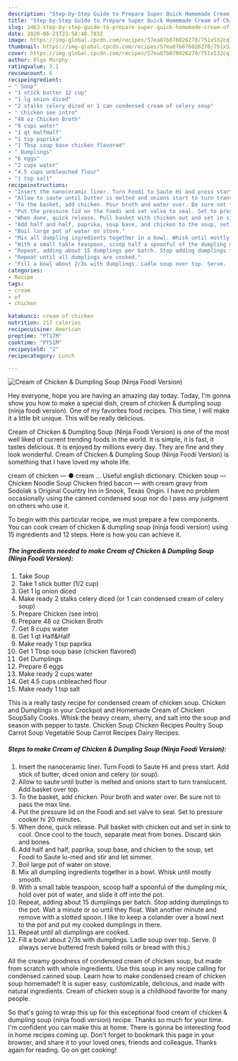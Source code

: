 ```yaml
---
description: "Step-by-Step Guide to Prepare Super Quick Homemade Cream of Chicken &amp;amp; Dumpling Soup (Ninja Foodi Version)"
title: "Step-by-Step Guide to Prepare Super Quick Homemade Cream of Chicken &amp;amp; Dumpling Soup (Ninja Foodi Version)"
slug: 1463-step-by-step-guide-to-prepare-super-quick-homemade-cream-of-chicken-and-amp-dumpling-soup-ninja-foodi-version
date: 2020-06-21T23:58:48.783Z
image: https://img-global.cpcdn.com/recipes/57ea87b876026270/751x532cq70/cream-of-chicken-dumpling-soup-ninja-foodi-version-recipe-main-photo.jpg
thumbnail: https://img-global.cpcdn.com/recipes/57ea87b876026270/751x532cq70/cream-of-chicken-dumpling-soup-ninja-foodi-version-recipe-main-photo.jpg
cover: https://img-global.cpcdn.com/recipes/57ea87b876026270/751x532cq70/cream-of-chicken-dumpling-soup-ninja-foodi-version-recipe-main-photo.jpg
author: Olga Murphy
ratingvalue: 3.1
reviewcount: 6
recipeingredient:
- " Soup"
- "1 stick butter 12 cup"
- "1 lg onion diced"
- "2 stalks celery diced or 1 can condensed cream of celery soup"
- " Chicken see intro"
- "48 oz Chicken Broth"
- "8 cups water"
- "1 qt HalfHalf"
- "1 tsp paprika"
- "1 Tbsp soup base chicken flavored"
- " Dumplings"
- "6 eggs"
- "2 cups water"
- "4.5 cups unbleached flour"
- "1 tsp salt"
recipeinstructions:
- "Insert the nanoceramic liner. Turn Foodi to Saute Hi and press start. Add stick of butter, diced onion and celery (or soup)."
- "Allow to saute until butter is melted and onions start to turn translucent. Add basket over top."
- "To the basket, add chicken. Pour broth and water over. Be sure not to pass the max line."
- "Put the pressure lid on the Foodi and set valve to seal. Set to pressure cooker hi 20 minutes."
- "When done, quick release. Pull basket with chicken out and set in sink to cool. Once cool to the touch, separate meat from bones. Discard skin and bones."
- "Add half and half, paprika, soup base, and chicken to the soup, set Foodi to Saute lo-med and stir and let simmer."
- "Boil large pot of water on stove."
- "Mix all dumpling ingredients together in a bowl. Whisk until mostly smooth."
- "With a small table teaspoon, scoop half a spoonful of the dumpling mix, hold over pot of water, and slide it off into the pot."
- "Repeat, adding about 15 dumplings per batch. Stop adding dumplings to the pot. Wait a minute or so until they float. Wait another minute and remove with a slotted spoon. I like to keep a colander over a bowl next to the pot and put my cooked dumplings in there."
- "Repeat until all dumplings are cooked."
- "Fill a bowl about 2/3s with dumplings. Ladle soup over top. Serve. (I always serve buttered fresh baked rolls or bread with this.)"
categories:
- Recipe
tags:
- cream
- of
- chicken

katakunci: cream of chicken 
nutrition: 217 calories
recipecuisine: American
preptime: "PT17M"
cooktime: "PT51M"
recipeyield: "2"
recipecategory: Lunch

---
```



![Cream of Chicken &amp; Dumpling Soup (Ninja Foodi Version)](https://img-global.cpcdn.com/recipes/57ea87b876026270/751x532cq70/cream-of-chicken-dumpling-soup-ninja-foodi-version-recipe-main-photo.jpg)

Hey everyone, hope you are having an amazing day today. Today, I'm gonna show you how to make a special dish, cream of chicken &amp; dumpling soup (ninja foodi version). One of my favorites food recipes. This time, I will make it a little bit unique. This will be really delicious.

Cream of Chicken &amp; Dumpling Soup (Ninja Foodi Version) is one of the most well liked of current trending foods in the world. It is simple, it is fast, it tastes delicious. It is enjoyed by millions every day. They are fine and they look wonderful. Cream of Chicken &amp; Dumpling Soup (Ninja Foodi Version) is something that I have loved my whole life.

cream of chicken — ● cream … Useful english dictionary. Chicken soup — Chicken Noodle Soup Chicken fried bacon — with cream gravy from Sodolak s Original Country Inn in Snook, Texas Origin. I have no problem occasionally using the canned condensed soup nor do I pass any judgment on others who use it.


To begin with this particular recipe, we must prepare a few components. You can cook cream of chicken &amp; dumpling soup (ninja foodi version) using 15 ingredients and 12 steps. Here is how you can achieve it.

<!--inarticleads1-->

##### The ingredients needed to make Cream of Chicken &amp; Dumpling Soup (Ninja Foodi Version):

1. Take  Soup
1. Take 1 stick butter (1/2 cup)
1. Get 1 lg onion diced
1. Make ready 2 stalks celery diced (or 1 can condensed cream of celery soup)
1. Prepare  Chicken (see intro)
1. Prepare 48 oz Chicken Broth
1. Get 8 cups water
1. Get 1 qt Half&amp;Half
1. Make ready 1 tsp paprika
1. Get 1 Tbsp soup base (chicken flavored)
1. Get  Dumplings
1. Prepare 6 eggs
1. Make ready 2 cups water
1. Get 4.5 cups unbleached flour
1. Make ready 1 tsp salt


This is a really tasty recipe for condensed cream of chicken soup. Chicken and Dumplings in your Crockpot and Homemade Cream of Chicken SoupSally Cooks. Whisk the heavy cream, sherry, and salt into the soup and season with pepper to taste. Chicken Soup Chicken Recipes Poultry Soup Carrot Soup Vegetable Soup Carrot Recipes Dairy Recipes. 

<!--inarticleads2-->

##### Steps to make Cream of Chicken &amp; Dumpling Soup (Ninja Foodi Version):

1. Insert the nanoceramic liner. Turn Foodi to Saute Hi and press start. Add stick of butter, diced onion and celery (or soup).
1. Allow to saute until butter is melted and onions start to turn translucent. Add basket over top.
1. To the basket, add chicken. Pour broth and water over. Be sure not to pass the max line.
1. Put the pressure lid on the Foodi and set valve to seal. Set to pressure cooker hi 20 minutes.
1. When done, quick release. Pull basket with chicken out and set in sink to cool. Once cool to the touch, separate meat from bones. Discard skin and bones.
1. Add half and half, paprika, soup base, and chicken to the soup, set Foodi to Saute lo-med and stir and let simmer.
1. Boil large pot of water on stove.
1. Mix all dumpling ingredients together in a bowl. Whisk until mostly smooth.
1. With a small table teaspoon, scoop half a spoonful of the dumpling mix, hold over pot of water, and slide it off into the pot.
1. Repeat, adding about 15 dumplings per batch. Stop adding dumplings to the pot. Wait a minute or so until they float. Wait another minute and remove with a slotted spoon. I like to keep a colander over a bowl next to the pot and put my cooked dumplings in there.
1. Repeat until all dumplings are cooked.
1. Fill a bowl about 2/3s with dumplings. Ladle soup over top. Serve. (I always serve buttered fresh baked rolls or bread with this.)


All the creamy goodness of condensed cream of chicken soup, but made from scratch with whole ingredients. Use this soup in any recipe calling for condensed canned soup. Learn how to make condensed cream of chicken soup homemade!! It is super easy, customizable, delicious, and made with natural ingredients. Cream of chicken soup is a childhood favorite for many people. 

So that's going to wrap this up for this exceptional food cream of chicken &amp; dumpling soup (ninja foodi version) recipe. Thanks so much for your time. I'm confident you can make this at home. There is gonna be interesting food in home recipes coming up. Don't forget to bookmark this page in your browser, and share it to your loved ones, friends and colleague. Thanks again for reading. Go on get cooking!
